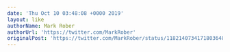 ```yaml
---
date: 'Thu Oct 10 03:48:08 +0000 2019'
layout: like
authorName: Mark Rober
authorUrl: 'https://twitter.com/MarkRober'
originalPost: 'https://twitter.com/MarkRober/status/1182140734171803648'
---
```

